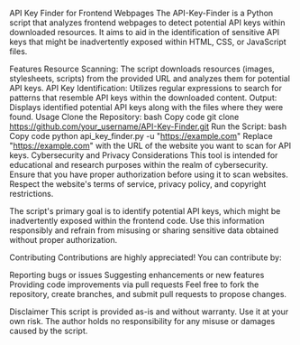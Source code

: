 API Key Finder for Frontend Webpages
The API-Key-Finder is a Python script that analyzes frontend webpages to detect potential API keys within downloaded resources. It aims to aid in the identification of sensitive API keys that might be inadvertently exposed within HTML, CSS, or JavaScript files.

Features
Resource Scanning: The script downloads resources (images, stylesheets, scripts) from the provided URL and analyzes them for potential API keys.
API Key Identification: Utilizes regular expressions to search for patterns that resemble API keys within the downloaded content.
Output: Displays identified potential API keys along with the files where they were found.
Usage
Clone the Repository:
bash
Copy code
git clone https://github.com/your_username/API-Key-Finder.git
Run the Script:
bash
Copy code
python api_key_finder.py -u "https://example.com"
Replace "https://example.com" with the URL of the website you want to scan for API keys.
Cybersecurity and Privacy Considerations
This tool is intended for educational and research purposes within the realm of cybersecurity. Ensure that you have proper authorization before using it to scan websites. Respect the website's terms of service, privacy policy, and copyright restrictions.

The script's primary goal is to identify potential API keys, which might be inadvertently exposed within the frontend code. Use this information responsibly and refrain from misusing or sharing sensitive data obtained without proper authorization.

Contributing
Contributions are highly appreciated! You can contribute by:

Reporting bugs or issues
Suggesting enhancements or new features
Providing code improvements via pull requests
Feel free to fork the repository, create branches, and submit pull requests to propose changes.

Disclaimer
This script is provided as-is and without warranty. Use it at your own risk. The author holds no responsibility for any misuse or damages caused by the script.